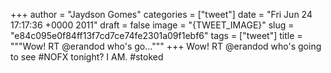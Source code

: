 
+++
author = "Jaydson Gomes"
categories = ["tweet"]
date = "Fri Jun 24 17:17:36 +0000 2011"
draft = false
image = "{TWEET_IMAGE}"
slug = "e84c095e0f84ff13f7cd7ce74fe2301a09f1ebf6"
tags = ["tweet"]
title = """Wow! RT @erandod who's go..."""
+++
Wow! RT @erandod who's going to see #NOFX tonight? I AM. #stoked

